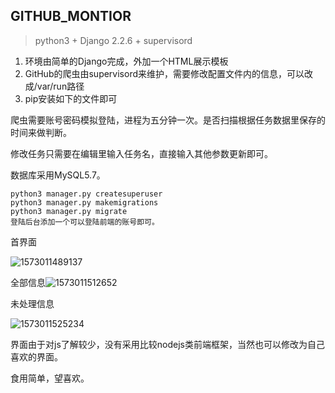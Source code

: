 ## GITHUB_MONTIOR

>   python3 + Django 2.2.6 + supervisord

1.  环境由简单的Django完成，外加一个HTML展示模板
2.  GitHub的爬虫由supervisord来维护，需要修改配置文件内的信息，可以改成/var/run路径
3.  pip安装如下的文件即可

爬虫需要账号密码模拟登陆，进程为五分钟一次。是否扫描根据任务数据里保存的时间来做判断。

修改任务只需要在编辑里输入任务名，直接输入其他参数更新即可。

数据库采用MySQL5.7。

```
python3 manager.py createsuperuser
python3 manager.py makemigrations
python3 manager.py migrate
登陆后台添加一个可以登陆前端的账号即可。
```



首界面

![1573011489137](README.assets/68268529-83d12080-0091-11ea-8956-988a74a77da4.png)

全部信息![1573011512652](README.assets/68268531-8764a780-0091-11ea-8269-0288c1c879cb.png)

未处理信息

![1573011525234](https://user-images.githubusercontent.com/27627614/68268533-8764a780-0091-11ea-8231-30c8635d2067.png)

界面由于对js了解较少，没有采用比较nodejs类前端框架，当然也可以修改为自己喜欢的界面。

食用简单，望喜欢。